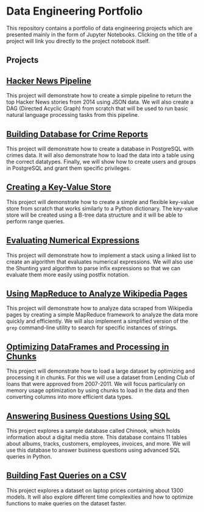 # Data Engineering Portfolio

This repository contains a portfolio of data engineering projects which are presented mainly in the form of Jupyter Notebooks. Clicking on the title of a project will link you directly to the project notebook itself.

## Projects

## [Hacker News Pipeline][p1]

[p1]: https://github.com/ChristianFranco15/data-engineering-projects/blob/main/Hacker%20News%20Pipeline/hacker_news_pipeline.ipynb

This project will demonstrate how to create a simple pipeline to return the top Hacker News stories from 2014 using JSON data. We will also create a DAG (Directed Acyclic Graph) from scratch that will be used to run basic natural language processing tasks from this pipeline.

## [Building Database for Crime Reports][p2]

[p2]: https://github.com/ChristianFranco15/data-engineering-projects/blob/main/Building%20Database%20for%20Crime%20Reports/building_database_for_crime_reports.ipynb

This project will demonstrate how to create a database in PostgreSQL with crimes data. It will also demonstrate how to load the data into a table using the correct datatypes. Finally, we will show how to create users and groups in PostgreSQL and grant them specific privileges.

## [Creating a Key-Value Store][p3]

[p3]: https://github.com/ChristianFranco15/data-engineering-projects/blob/main/Creating%20Key-Value%20Store/creating_key_value_store.ipynb

This project will demonstrate how to create a simple and flexible key-value store from scratch that works similarly to a Python dictionary. The key-value store will be created using a B-tree data structure and it will be able to perform range queries.

## [Evaluating Numerical Expressions][p4]

[p4]: https://github.com/ChristianFranco15/data-engineering-projects/blob/main/Evaluating%20Numerical%20Expressions/evaluating_numerical_expressions.ipynb

This project will demonstrate how to implement a stack using a linked list to create an algorithm that evaluates numerical expressions. We will also use the Shunting yard algorithm to parse infix expressions so that we can evaluate them more easily using postfix notation.

## [Using MapReduce to Analyze Wikipedia Pages][p5]

[p5]: https://github.com/ChristianFranco15/data-engineering-projects/blob/main/Using%20MapReduce%20to%20Analyze%20Wikipedia%20Pages/analyzing_wiki_pages.ipynb

This project will demonstrate how to analyze data scraped from Wikipedia pages by creating a simple MapReduce framework to analyze the data more quickly and efficiently. We will also implement a simplified version of the `grep` command-line utility to search for specific instances of strings.

## [Optimizing DataFrames and Processing in Chunks][p6]

[p6]: https://github.com/ChristianFranco15/data-engineering-projects/blob/main/Optimizing%20DataFrames%20and%20Processing%20in%20Chunks/data_optimization_and_processing_example.ipynb

This project will demonstrate how to load a large dataset by optimizing and processing it in chunks. For this we will use a dataset from Lending Club of loans that were approved from 2007-2011. We will focus particularly on memory usage optimization by using chunks to load in the data and then converting columns into more efficient data types.

## [Answering Business Questions Using SQL][p7]

[p7]: https://github.com/ChristianFranco15/data-engineering-projects/blob/main/Business%20Questions%20With%20SQL/answering_business_questions_sql.ipynb

This project explores a sample database called Chinook, which holds information about a digital media store. This database contains 11 tables about albums, tracks, customers, employees, invoices, and more. We will use this database to answer business questions using advanced SQL queries in Python.

## [Building Fast Queries on a CSV][p8]

[p8]: https://github.com/ChristianFranco15/data-engineering-projects/blob/main/Building%20Fast%20Queries%20on%20a%20CSV/laptop_queries.ipynb

This project explores a dataset on laptop prices containing about 1300 models. It will also explore different time complexities and how to optimize functions to make queries on the dataset faster.